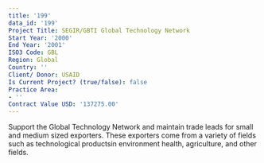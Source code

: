 ```yaml
---
title: '199'
data_id: '199'
Project Title: SEGIR/GBTI Global Technology Network
Start Year: '2000'
End Year: '2001'
ISO3 Code: GBL
Region: Global
Country: ''
Client/ Donor: USAID
Is Current Project? (true/false): false
Practice Area:
- ''
Contract Value USD: '137275.00'
---
```


Support the Global Technology Network and maintain trade leads for small and medium sized exporters. These exporters come from a variety of fields such as technological productsin environment health, agriculture, and other fields.
